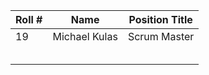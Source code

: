 | Roll # | Name | Position Title | 
| --- | --- | --- |
| 19 | Michael Kulas | Scrum Master |
| | |
| | |
| | |
| | |
| | |
